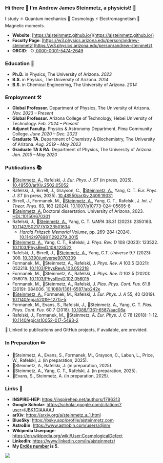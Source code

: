 ### Hi there 👋 I'm Andrew James Steinmetz, a physicist! 🔭

I study ⚛ Quantum mechanics 🌌 Cosmology ⚡ Electromagnetism 🧲 Magnetic moments.

- **Website**: [https://ajsteinmetz.github.io/](https://ajsteinmetz.github.io/)
- **Faculty Page**: [https://w3.physics.arizona.edu/person/andrew-steinmetz](https://w3.physics.arizona.edu/person/andrew-steinmetz)
- **ORCID**: <a
  id="cy-effective-orcid-url"
  class="underline"
  href="https://orcid.org/0000-0001-5474-2649"
  target="orcid.widget"
  rel="me noopener noreferrer"
  style="vertical-align: top">
  <img
    src="https://orcid.org/sites/default/files/images/orcid_16x16.png"
    style="width: 1em; margin-inline-start: 0.5em"
    alt="ORCID iD icon"/>
  0000-0001-5474-2649
</a>

### Education 🍎

- **Ph.D.** in Physics, The University of Arizona. _2023_
- **B.S.** in Physics, The University of Arizona. _2014_
- **B.S.** in Chemical Engineering, The University of Arizona. _2014_

### Employment ⚒

- **Global Professor.** Department of Physics, The University of Arizona. _Nov. 2023 – Present_
- **Global Professor.** Arizona College of Technology, Hebei University of Technology. _Feb. 2024 – Present_
- **Adjunct Faculty.** Physics & Astronomy Department, Pima Community College. _June 2020 – Dec. 2023_
- **Graduate TA.** Department of Chemistry & Biochemistry, The University of Arizona. _Aug. 2019 – May 2023_
- **Graduate TA & RA.** Department of Physics, The University of Arizona. _Jan. 2015 – May 2020_

### Publications 📚

* 🌟[Steinmetz, A.](https://github.com/ajsteinmetz/short-note-qgp), Rafelski, J. <i>Eur. Phys. J. ST</i> (in press, 2025). <a href="https://doi.org/10.48550/arXiv.2502.05052">10.48550/arXiv.2502.05052</a>
* Rafelski, J., Birrell, J., Grayson, C., 🌟[Steinmetz, A.](https://github.com/ajsteinmetz/thesis-collab-project), Yang, C. T. <i>Eur. Phys. J. ST</i> (in press, 2025). [10.48550/arXiv.2409.19031](https://doi.org/10.48550/arXiv.2409.19031)
* Birrell, J., Formanek, M., 🌟[Steinmetz, A.](https://github.com/ajsteinmetz/fermi-distribution), Yang, C. T., Rafelski, J. <i>Int. J. Theor. Phys.</i> 63, 163 (2024). [10.1007/s10773-024-05695-8](https://doi.org/10.1007/s10773-024-05695-8)
* 🌟[Steinmetz, A.](https://github.com/ajsteinmetz/thesis-ajsteinmetz) Doctoral dissertation. University of Arizona, 2023. <a href="http://hdl.handle.net/10150/670301">HDL:10150/670301</a>
* Rafelski, J., 🌟[Steinmetz, A.](https://github.com/ajsteinmetz/neutrino-transition-moments), Yang, C. T. <i>IJMPA</i> 38.31 (2023): 2350163. <a href="https://doi.org/10.1142/S0217751X23501634">10.1142/S0217751X23501634</a>
  * <i>Harald Fritzsch Memorial Volume</i>, pp. 269-284 (2024). [10.1142/9789811292279_0015](https://doi.org/10.1142/9789811292279_0015)
* 🌟[Steinmetz, A.](https://github.com/ajsteinmetz/plasma-partition), Yang, C. T., Rafelski, J. <i>Phys. Rev. D</i> 108 (2023): 123522. <a href="https://doi.org/10.1103/PhysRevD.108.123522">10.1103/PhysRevD.108.123522</a>
* Rafelski, J., Birrell, J., 🌟[Steinmetz, A.](https://github.com/ajsteinmetz/a-short-survey), Yang, C.T. <i>Universe</i> 9.7 (2023): 309. <a href="https://doi.org/10.3390/universe9070309">10.3390/universe9070309</a>
* Formanek, M., 🌟Steinmetz, A., Rafelski, J. <i>Phys. Rev. A</i> 103.5 (2021): 052218. <a href="https://doi.org/10.1103/PhysRevA.103.052218">10.1103/PhysRevA.103.052218</a>
* Formanek, M., 🌟Steinmetz, A., Rafelski, J. <i>Phys. Rev. D</i> 102.5 (2020): 056015. <a href="https://doi.org/10.1103/PhysRevD.102.056015">10.1103/PhysRevD.102.056015</a>
* Formanek, M., 🌟Steinmetz, A., Rafelski, J. <i>Plas. Phys. Cont. Fus.</i> 61.8 (2019): 084006. <a href="https://doi.org/10.1088/1361-6587/ab242e">10.1088/1361-6587/ab242e</a>
* 🌟[Steinmetz, A.](https://github.com/ajsteinmetz/magnetic-dipole-moment), Formanek, M., Rafelski, J. <i>Eur. Phys. J. A</i> 55, 40 (2019). <a href="https://doi.org/10.1140/epja/i2019-12715-5">10.1140/epja/i2019-12715-5</a>
* Formanek, M., Evans, S., Rafelski, J., 🌟Steinmetz, A., Yang, C. T. <i>Plas. Phys. Cont. Fus.</i> 60.7 (2018). <a href="https://doi.org/10.1088/1361-6587/aac06a">10.1088/1361-6587/aac06a</a>
* Rafelski, J., Formanek, M., 🌟Steinmetz, A. <i>Eur. Phys. J. C</i> 78 (2018): 1-12. <a href="https://doi.org/10.1140/epjc/s10052-017-5493-2">10.1140/epjc/s10052-017-5493-2</a>

🔗 Linked to publications and GitHub projects, if available, are provided.

### In Preparation ✏️

* 🌟Steinmetz, A., Evans, S., Formanek, M., Grayson, C., Labun, L., Price, W., Rafelski, J. (in preparation, 2025).
* 🌟Steinmetz, A., Rafelski, J. (in preparation, 2025).
* 🌟Steinmetz, A., Yang, C. T., Rafelski, J. (in preparation, 2025).
* 🌟Evans, S., Steinmetz, A. (in preparation, 2025).

### Links 🔗

* **INSPIRE-HEP**: https://inspirehep.net/authors/1796313 
* **Google Scholar**: https://scholar.google.com/citations?user=fJBK1GIAAAAJ 
* **arXiv**: https://arxiv.org/a/steinmetz_a_1.html 
* **BlueSky**: https://bsky.app/profile/ajsteinmetz.com 
* **AstroBin**: https://www.astrobin.com/users/djinn/ 
* **Wikipedia Userpage**: https://en.wikipedia.org/wiki/User:CosmologicalDefect 
* **LinkedIn**: https://www.linkedin.com/in/ajsteinmetz/ 
* **My [Erdős number](https://mathscinet.ams.org/mathscinet/freetools/collab-dist?source=1443426&target=189017) is 5.**

![](https://komarev.com/ghpvc/?username=ajsteinmetz&color=blue)
